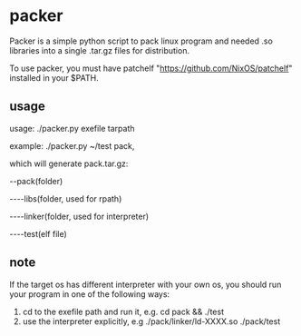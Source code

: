 packer
======
Packer is a simple python script to pack linux program and needed .so libraries into a single .tar.gz files for distribution.

To use packer, you must have patchelf "https://github.com/NixOS/patchelf" installed in your $PATH.

usage
------
usage: ./packer.py exefile tarpath

example: ./packer.py ~/test pack, 

which will generate pack.tar.gz:

--pack(folder)

----libs(folder, used for rpath)

----linker(folder, used for interpreter)

----test(elf file)

note
------

If the target os has different interpreter with your own os, you should run your program in one of the following ways:

1. cd to the exefile path and run it, e.g. cd pack && ./test
2. use the interpreter explicitly, e.g ./pack/linker/ld-XXXX.so ./pack/test

